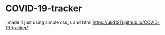 # COVID-19-tracker
i made it  just using simple css,js and html
https://ukd1211.github.io/COVID-19-tracker/
